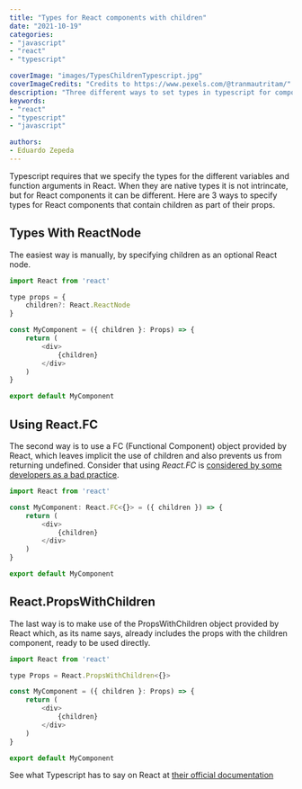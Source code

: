 ```yaml
---
title: "Types for React components with children"
date: "2021-10-19"
categories:
- "javascript"
- "react"
- "typescript"

coverImage: "images/TypesChildrenTypescript.jpg"
coverImageCredits: "Credits to https://www.pexels.com/@tranmautritam/"
description: "Three different ways to set types in typescript for components that receive children as a parameter in React."
keywords:
- "react"
- "typescript"
- "javascript"

authors:
- Eduardo Zepeda
---
```


Typescript requires that we specify the types for the different variables and function arguments in React. When they are native types it is not intrincate, but for React components it can be different. Here are 3 ways to specify types for React components that contain children as part of their props.

## Types With ReactNode

The easiest way is manually, by specifying children as an optional React node.

```javascript
import React from 'react'

type props = {
    children?: React.ReactNode
}

const MyComponent = ({ children }: Props) => {
    return (
        <div>
            {children}      
        </div>
    )
}

export default MyComponent
```

## Using React.FC

The second way is to use a FC (Functional Component) object provided by React, which leaves implicit the use of children and also prevents us from returning undefined. Consider that using _React.FC_ is [considered by some developers as a bad practice](/blog/why-using-react-fc-could-be-a-bad-practice/).

```javascript
import React from 'react'

const MyComponent: React.FC<{}> = ({ children }) => {
    return (
        <div>
            {children}      
        </div>
    )
}

export default MyComponent
```

## React.PropsWithChildren

The last way is to make use of the PropsWithChildren object provided by React which, as its name says, already includes the props with the children component, ready to be used directly.

```javascript
import React from 'react'

type Props = React.PropsWithChildren<{}>

const MyComponent = ({ children }: Props) => {
    return (
        <div>
            {children}      
        </div>
    )
}

export default MyComponent
```

See what Typescript has to say on React at [their official documentation](https://www.typescriptlang.org/docs/handbook/jsx.html#react-integration)